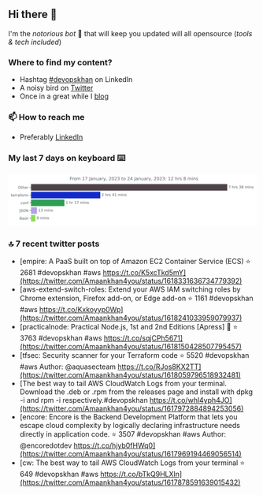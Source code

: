 <!--- [![Hits](https://hits.seeyoufarm.com/api/count/incr/badge.svg?url=https%3A%2F%2Fgithub.com%2Fakhan4u%2Fhit-counter&count_bg=%2379C83D&title_bg=%23555555&icon=&icon_color=%23E7E7E7&title=visits&edge_flat=false)](https://hits.seeyoufarm.com) --->

## Hi there 👋

I'm the _notorious bot_ 🤣 that will keep you updated will all opensource (_tools & tech included_) 

### Where to find my content?

* Hashtag [#devopskhan](https://www.linkedin.com/feed/hashtag/devopskhan) on LinkedIn
* A noisy bird on [Twitter](https://twitter.com/Amaankhan4you)
* Once in a great while I [blog](https://linuxparrot.netlify.app) 


### 📫 **How to reach me**

* Preferably [LinkedIn](https://www.linkedin.com/in/amaan-khan-linux-ninja)

### My last 7 days on keyboard ⌨️

<img src="https://github.com/akhan4u/akhan4u/blob/main/images/stat.svg" alt="Amaan's Wakatime Activity!"/>

### 🔝 7 recent twitter posts
<!-- DEVDOJO:START -->
- [empire: A PaaS built on top of Amazon EC2 Container Service &lpar;ECS&rpar;
⭐️ 2681
#devopskhan #aws
https://t.co/K5xcTkd5mY](https://twitter.com/Amaankhan4you/status/1618331636734779392)
- [aws-extend-switch-roles: Extend your AWS IAM switching roles by Chrome extension, Firefox add-on, or Edge add-on
⭐️ 1161
#devopskhan #aws
https://t.co/Kxkoyyp0Wp](https://twitter.com/Amaankhan4you/status/1618241033959079937)
- [practicalnode: Practical Node.js, 1st and 2nd Editions [Apress] 📓
⭐️ 3763
#devopskhan #aws
https://t.co/sqjCPh5671](https://twitter.com/Amaankhan4you/status/1618150428507795457)
- [tfsec: Security scanner for your Terraform code
⭐️ 5520
#devopskhan #aws
Author: @aquasecteam
https://t.co/RJos8KX2TT](https://twitter.com/Amaankhan4you/status/1618059796518932481)
- [The best way to tail AWS CloudWatch Logs from your terminal. Download the .deb or .rpm from the releases page and install with dpkg -i and rpm -i respectively.#devopskhan https://t.co/whl4yph4JO](https://twitter.com/Amaankhan4you/status/1617972884894253056)
- [encore: Encore is the Backend Development Platform that lets you escape cloud complexity by logically declaring infrastructure needs directly in application code.
⭐️ 3507
#devopskhan #aws
Author: @encoredotdev
https://t.co/hjyb0fHWq0](https://twitter.com/Amaankhan4you/status/1617969194469056514)
- [cw: The best way to tail AWS CloudWatch Logs from your terminal
⭐️ 649
#devopskhan #aws
https://t.co/bTkQ9HLXln](https://twitter.com/Amaankhan4you/status/1617878591639015432)
<!-- DEVDOJO:END -->

<!-- ![Amaan's GitHub stats](https://github-readme-stats.vercel.app/api?username=akhan4u&count_private=true&show_icons=true&hide=contribs) -->
